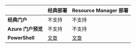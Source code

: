 | | **经典部署** | **Resource Manager 部署** |
|----------------------------------------|-------------|----------------------|
| **经典门户** | 不支持 | 不支持 |
| **Azure 门户预览** | 不支持 | 不支持 |
| **PowerShell** | [文章](/documentation/articles/vpn-gateway-about-forced-tunneling) | [文章](/documentation/articles/vpn-gateway-forced-tunneling-rm) |
 

<!---HONumber=Mooncake_0425_2016-->
